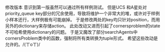  
修改版本 
意识到第一版虽然可以通过所有样例测试。 
但是UCS 和A星处对priority_queue key部分的冗余使用，导致将维护一个非常大的堆，或许对于样例小样本还行，大样例极有可能崩掉。 
于是修改两处的key均只针对position，而用另外的dictionary来存储action。 
此处改动又进而引起了cornersproblem的state不可哈希使用dictionary的问题。 
于是又魔改了部分searchAgents中cornersProblem类中的函数，强制将所有类转换为tuple形式。 
希望这些改动是允许的。/(ㄒoㄒ)/
